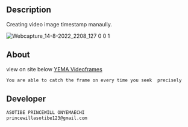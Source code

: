 ## Description

Creating video image timestamp manaully.


![Webcapture_14-8-2022_2208_127 0 0 1](https://user-images.githubusercontent.com/100746581/184557720-cee307cf-198b-4574-8ca5-d99fbebba3bc.jpeg)
## About

view on site  below
[YEMA Videoframes](https://videoframes.herokuapp.com/)

```bash
You are able to catch the frame on every time you seek  precisely


```


## Developer
```bash
ASOTIBE PRINCEWILL ONYEMAECHI
princewillasotibe123@gmail.com
```



